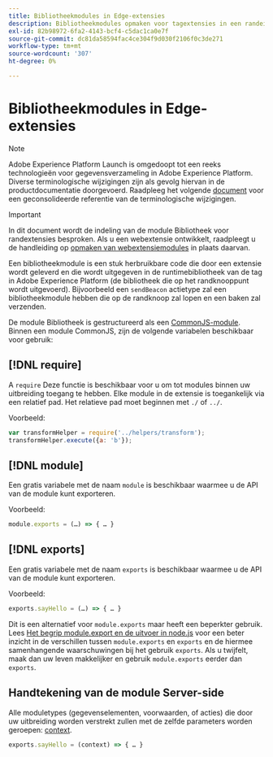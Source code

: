 ```yaml
---
title: Bibliotheekmodules in Edge-extensies
description: Bibliotheekmodules opmaken voor tagextensies in een randeigenschap.
exl-id: 82b98972-6fa2-4143-bcf4-c5dac1ca0e7f
source-git-commit: dc81da58594fac4ce304f9d030f2106f0c3de271
workflow-type: tm+mt
source-wordcount: '307'
ht-degree: 0%

---
```


# Bibliotheekmodules in Edge-extensies

>[!NOTE]
>
>Adobe Experience Platform Launch is omgedoopt tot een reeks technologieën voor gegevensverzameling in Adobe Experience Platform. Diverse terminologische wijzigingen zijn als gevolg hiervan in de productdocumentatie doorgevoerd. Raadpleeg het volgende [document](../../term-updates.md) voor een geconsolideerde referentie van de terminologische wijzigingen.

>[!IMPORTANT]
>
>In dit document wordt de indeling van de module Bibliotheek voor randextensies besproken. Als u een webextensie ontwikkelt, raadpleegt u de handleiding op [opmaken van webextensiemodules](../web/format.md) in plaats daarvan.

Een bibliotheekmodule is een stuk herbruikbare code die door een extensie wordt geleverd en die wordt uitgegeven in de runtimebibliotheek van de tag in Adobe Experience Platform (de bibliotheek die op het randknooppunt wordt uitgevoerd). Bijvoorbeeld een `sendBeacon` actietype zal een bibliotheekmodule hebben die op de randknoop zal lopen en een baken zal verzenden.

De module Bibliotheek is gestructureerd als een [CommonJS-module](https://nodejs.org/api/modules.html#modules-commonjs-modules). Binnen een module CommonJS, zijn de volgende variabelen beschikbaar voor gebruik:

## [!DNL require]

A `require` Deze functie is beschikbaar voor u om tot modules binnen uw uitbreiding toegang te hebben. Elke module in de extensie is toegankelijk via een relatief pad. Het relatieve pad moet beginnen met `./` of `../`.

Voorbeeld:

```js
var transformHelper = require('../helpers/transform');
transformHelper.execute({a: 'b'});
```

## [!DNL module]

Een gratis variabele met de naam `module` is beschikbaar waarmee u de API van de module kunt exporteren.

Voorbeeld:

```js
module.exports = (…) => { … }
```

## [!DNL exports]

Een gratis variabele met de naam `exports` is beschikbaar waarmee u de API van de module kunt exporteren.

Voorbeeld:

```js
exports.sayHello = (…) => { … }
```

Dit is een alternatief voor `module.exports` maar heeft een beperkter gebruik. Lees [Het begrip module.export en de uitvoer in node.js](https://www.sitepoint.com/understanding-module-exports-exports-node-js/) voor een beter inzicht in de verschillen tussen `module.exports` en `exports` en de hiermee samenhangende waarschuwingen bij het gebruik `exports`. Als u twijfelt, maak dan uw leven makkelijker en gebruik `module.exports` eerder dan `exports`.

## Handtekening van de module Server-side

Alle moduletypes (gegevenselementen, voorwaarden, of acties) die door uw uitbreiding worden verstrekt zullen met de zelfde parameters worden geroepen: [context](./context.md).

```js
exports.sayHello = (context) => { … }
```
